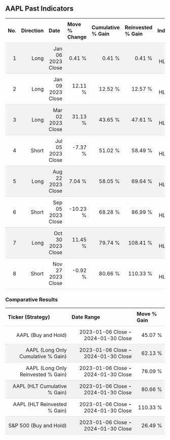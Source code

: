 
<style>
.hits {
            border-collapse: collapse;
            width: 100%;
        }
        .hits th, td {
            padding: 8px;
            border-bottom: 1px solid #ddd;
        }
        
        .hits td {text-align: right;}
        .hits th {text-align: left;}
        
        .hits tr:nth-child(even) {
            background-color: #f2f2f2;
        }
        
        .chartCol {
            width: 50%;
            float: left;
            padding: 20px;
        }  
</style>
    
<br>

## AAPL Past Indicators

<table class="hits">
    <tr>
        <th>No.</th>
        <th>Direction</th>
        <th>Date</th>
        <th>Move % Change</th>
        <th>Cumulative % Gain</th>
        <th>Reinvested % Gain</th>
        <th>Indicator</th>
      </tr>
    <tr>
        <td>1</td>
        <td>Long</td>
        <td>Jan 06 2023 Close</td>
        <td>0.41 %</td>
        <td>0.41 %</td>
        <td>0.41 %</td>
        <td>Long HLT 210</td>
    </tr>
    <tr>
        <td>2</td>
        <td>Long</td>
        <td>Jan 09 2023 Close</td>
        <td>12.11 %</td>
        <td>12.52 %</td>
        <td>12.57 %</td>
        <td>Long HLT 217</td>
    </tr>
    <tr>
        <td>3</td>
        <td>Long</td>
        <td>Mar 02 2023 Close</td>
        <td>31.13 %</td>
        <td>43.65 %</td>
        <td>47.61 %</td>
        <td>Long HLT 218</td>
    </tr>
    <tr>
        <td>4</td>
        <td>Short</td>
        <td>Jul 05 2023 Close</td>
        <td>-7.37 %</td>
        <td>51.02 %</td>
        <td>58.49 %</td>
        <td>Short HLT 307</td>
    </tr>
    <tr>
        <td>5</td>
        <td>Long</td>
        <td>Aug 22 2023 Close</td>
        <td>7.04 %</td>
        <td>58.05 %</td>
        <td>69.64 %</td>
        <td>Long HLT 206</td>
    </tr>
    <tr>
        <td>6</td>
        <td>Short</td>
        <td>Sep 05 2023 Close</td>
        <td>-10.23 %</td>
        <td>68.28 %</td>
        <td>86.99 %</td>
        <td>Short HLT 250</td>
    </tr>
    <tr>
        <td>7</td>
        <td>Long</td>
        <td>Oct 30 2023 Close</td>
        <td>11.45 %</td>
        <td>79.74 %</td>
        <td>108.41 %</td>
        <td>Long HLT 213</td>
    </tr>
    <tr>
        <td>8</td>
        <td>Short</td>
        <td>Nov 27 2023 Close</td>
        <td>-0.92 %</td>
        <td>80.66 %</td>
        <td>110.33 %</td>
        <td>Short HLT 217</td>
    </tr>
    
</table>

### Comparative Results

<table class="hits">
    <thead>
        <th>Ticker (Strategy)</th>
        <th>Date Range</th>
        <th>Move % Gain</th>
    </thead>
    <tbody>
        <tr>
            <td>AAPL (Buy and Hold)</td>
            <td>2023-01-06 Close <b>-</b> 2024-01-30 Close</td>
            <td>45.07 %</td>
        </tr>
        <tr>
            <td>AAPL (Long Only Cumulative % Gain)</td>
            <td>2023-01-06 Close <b>-</b> 2024-01-30 Close</td>
            <td>62.13 %</td>
        </tr>
        <tr>
            <td>AAPL (Long Only Reinvested % Gain)</td>
            <td>2023-01-06 Close <b>-</b> 2024-01-30 Close</td>
            <td>76.09 %</td>
        </tr>
        <tr>
            <td>AAPL (HLT Cumulative % Gain)</td>
            <td>2023-01-06 Close <b>-</b> 2024-01-30 Close</td>
            <td>80.66 %</td>
        </tr>
        <tr>
            <td>AAPL (HLT Reinvested % Gain)</td>
            <td>2023-01-06 Close <b>-</b> 2024-01-30 Close</td>
            <td>110.33 %</td>
        </tr>
        <tr>
            <td>S&P 500 (Buy and Hold)</td>
            <td>2023-01-06 Close <b>-</b> 2024-01-30 Close</td>
            <td>26.49 %</td>
        </tr>
    </tbody>
</table>
<br>
<br>